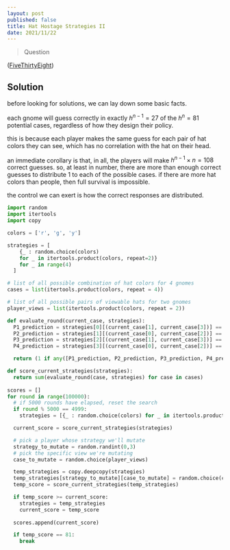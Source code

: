```yaml
---
layout: post
published: false
title: Hat Hostage Strategies II
date: 2021/11/22
---
```


>Question

<!--more-->

([FiveThirtyEight](URL))

## Solution

before looking for solutions, we can lay down some basic facts.

each gnome will guess correctly in exactly $h^{n-1} = 27$ of the $h^n = 81$ potential cases, regardless of how they design their policy.

this is because each player makes the same guess for each pair of hat colors they can see, which has no correlation with the hat on their head.

an immediate corollary is that, in all, the players will make $h^{n-1} \times n = 108$ correct guesses. so, at least in number, there are more than enough correct guesses to distribute $1$ to each of the possible cases. if there are more hat colors than people, then full survival is impossible.

the control we can exert is how the correct responses are distributed. 




```python
import random
import itertools
import copy

colors = ['r', 'g', 'y']

strategies = [
    {_ : random.choice(colors) 
    for _ in itertools.product(colors, repeat=2)} 
    for _ in range(4)
  ]

# list of all possible combination of hat colors for 4 gnomes
cases = list(itertools.product(colors, repeat = 4))

# list of all possible pairs of viewable hats for two gnomes
player_views = list(itertools.product(colors, repeat = 2))

def evaluate_round(current_case, strategies):
  P1_prediction = strategies[0][(current_case[1], current_case[3])] == current_case[0]
  P2_prediction = strategies[1][(current_case[0], current_case[2])] == current_case[1]
  P3_prediction = strategies[2][(current_case[1], current_case[3])] == current_case[2]
  P4_prediction = strategies[3][(current_case[0], current_case[2])] == current_case[3]

  return (1 if any([P1_prediction, P2_prediction, P3_prediction, P4_prediction]) else 0)

def score_current_strategies(strategies):
  return sum(evaluate_round(case, strategies) for case in cases)
  
scores = []
for round in range(100000):
  # if 5000 rounds have elapsed, reset the search
  if round % 5000 == 4999:
    strategies = [{_ : random.choice(colors) for _ in itertools.product(colors, repeat=2)} for _ in range(4)]

  current_score = score_current_strategies(strategies)

  # pick a player whose strategy we'll mutate
  strategy_to_mutate = random.randint(0,3)
  # pick the specific view we're mutating
  case_to_mutate = random.choice(player_views)

  temp_strategies = copy.deepcopy(strategies)
  temp_strategies[strategy_to_mutate][case_to_mutate] = random.choice(colors)
  temp_score = score_current_strategies(temp_strategies)

  if temp_score >= current_score:
    strategies = temp_strategies
    current_score = temp_score
  
  scores.append(current_score)

  if temp_score == 81:
    break

```

<br>

